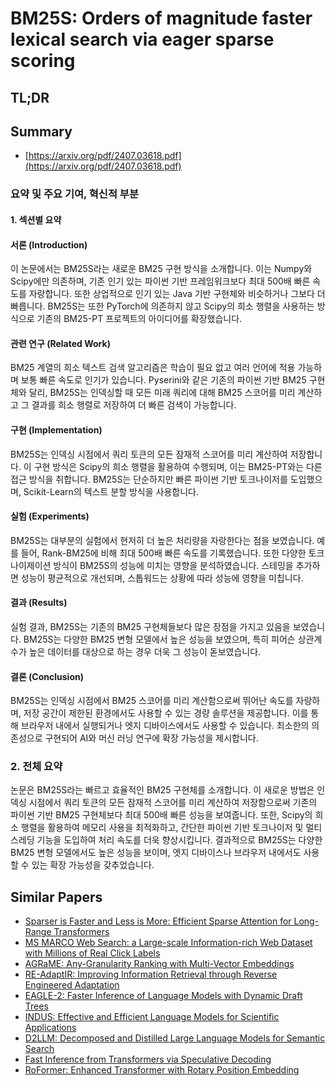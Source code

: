 # BM25S: Orders of magnitude faster lexical search via eager sparse scoring
## TL;DR
## Summary
- [https://arxiv.org/pdf/2407.03618.pdf](https://arxiv.org/pdf/2407.03618.pdf)

### 요약 및 주요 기여, 혁신적 부분

#### 1. 섹션별 요약

#### 서론 (Introduction)
이 논문에서는 BM25S라는 새로운 BM25 구현 방식을 소개합니다. 이는 Numpy와 Scipy에만 의존하며, 기존 인기 있는 파이썬 기반 프레임워크보다 최대 500배 빠른 속도를 자랑합니다. 또한 상업적으로 인기 있는 Java 기반 구현체와 비슷하거나 그보다 더 빠릅니다. BM25S는 또한 PyTorch에 의존하지 않고 Scipy의 희소 행렬을 사용하는 방식으로 기존의 BM25-PT 프로젝트의 아이디어를 확장했습니다.

#### 관련 연구 (Related Work)
BM25 계열의 희소 텍스트 검색 알고리즘은 학습이 필요 없고 여러 언어에 적용 가능하며 보통 빠른 속도로 인기가 있습니다. Pyserini와 같은 기존의 파이썬 기반 BM25 구현체와 달리, BM25S는 인덱싱할 때 모든 미래 쿼리에 대해 BM25 스코어를 미리 계산하고 그 결과를 희소 행렬로 저장하여 더 빠른 검색이 가능합니다.

#### 구현 (Implementation)
BM25S는 인덱싱 시점에서 쿼리 토큰의 모든 잠재적 스코어를 미리 계산하여 저장합니다. 이 구현 방식은 Scipy의 희소 행렬을 활용하여 수행되며, 이는 BM25-PT와는 다른 접근 방식을 취합니다. BM25S는 단순하지만 빠른 파이썬 기반 토크나이저를 도입했으며, Scikit-Learn의 텍스트 분할 방식을 사용합니다.

#### 실험 (Experiments)
BM25S는 대부분의 실험에서 현저히 더 높은 처리량을 자랑한다는 점을 보였습니다. 예를 들어, Rank-BM25에 비해 최대 500배 빠른 속도를 기록했습니다. 또한 다양한 토크나이제이션 방식이 BM25S의 성능에 미치는 영향을 분석하였습니다. 스테밍을 추가하면 성능이 평균적으로 개선되며, 스톱워드는 상황에 따라 성능에 영향을 미칩니다.

#### 결과 (Results)
실험 결과, BM25S는 기존의 BM25 구현체들보다 많은 장점을 가지고 있음을 보였습니다. BM25S는 다양한 BM25 변형 모델에서 높은 성능을 보였으며, 특히 피어슨 상관계수가 높은 데이터를 대상으로 하는 경우 더욱 그 성능이 돋보였습니다.

#### 결론 (Conclusion)
BM25S는 인덱싱 시점에서 BM25 스코어를 미리 계산함으로써 뛰어난 속도를 자랑하며, 저장 공간이 제한된 환경에서도 사용할 수 있는 경량 솔루션을 제공합니다. 이를 통해 브라우저 내에서 실행되거나 엣지 디바이스에서도 사용할 수 있습니다. 최소한의 의존성으로 구현되어 AI와 머신 러닝 연구에 확장 가능성을 제시합니다.

### 2. 전체 요약

논문은 BM25S라는 빠르고 효율적인 BM25 구현체를 소개합니다. 이 새로운 방법은 인덱싱 시점에서 쿼리 토큰의 모든 잠재적 스코어를 미리 계산하여 저장함으로써 기존의 파이썬 기반 BM25 구현체보다 최대 500배 빠른 성능을 보여줍니다. 또한, Scipy의 희소 행렬을 활용하여 메모리 사용을 최적화하고, 간단한 파이썬 기반 토크나이저 및 멀티스레딩 기능을 도입하여 처리 속도를 더욱 향상시킵니다. 결과적으로 BM25S는 다양한 BM25 변형 모델에서도 높은 성능을 보이며, 엣지 디바이스나 브라우저 내에서도 사용할 수 있는 확장 가능성을 갖추었습니다.

## Similar Papers
- [Sparser is Faster and Less is More: Efficient Sparse Attention for Long-Range Transformers](2406.16747.md)
- [MS MARCO Web Search: a Large-scale Information-rich Web Dataset with Millions of Real Click Labels](2405.07526.md)
- [AGRaME: Any-Granularity Ranking with Multi-Vector Embeddings](2405.15028.md)
- [RE-AdaptIR: Improving Information Retrieval through Reverse Engineered Adaptation](2406.14764.md)
- [EAGLE-2: Faster Inference of Language Models with Dynamic Draft Trees](2406.16858.md)
- [INDUS: Effective and Efficient Language Models for Scientific Applications](2405.10725.md)
- [D2LLM: Decomposed and Distilled Large Language Models for Semantic Search](2406.17262.md)
- [Fast Inference from Transformers via Speculative Decoding](2211.17192.md)
- [RoFormer: Enhanced Transformer with Rotary Position Embedding](2104.09864.md)

